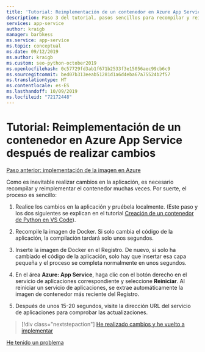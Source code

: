 ```yaml
---
title: 'Tutorial: Reimplementación de un contenedor en Azure App Service después de realizar cambios en Visual Studio Code'
description: Paso 3 del tutorial, pasos sencillos para recompilar y reimplementar una imagen de contenedor.
services: app-service
author: kraigb
manager: barbkess
ms.service: app-service
ms.topic: conceptual
ms.date: 09/12/2019
ms.author: kraigb
ms.custom: seo-python-october2019
ms.openlocfilehash: 0c57729fd3ab1f671b2533f3e15056aec99cb6c9
ms.sourcegitcommit: bed07b313eeab51281d1a6d4eba67a75524b2f57
ms.translationtype: HT
ms.contentlocale: es-ES
ms.lasthandoff: 10/09/2019
ms.locfileid: "72172448"
---
```

# <a name="tutorial-redeploy-a-container-to-azure-app-service-after-making-changes"></a>Tutorial: Reimplementación de un contenedor en Azure App Service después de realizar cambios

[Paso anterior: implementación de la imagen en Azure](tutorial-deploy-containers-02.md)

Como es inevitable realizar cambios en la aplicación, es necesario recompilar y reimplementar el contenedor muchas veces. Por suerte, el proceso es sencillo:

1. Realice los cambios en la aplicación y pruébela localmente. (Este paso y los dos siguientes se explican en el tutorial [Creación de un contenedor de Python en VS Code](https://code.visualstudio.com/docs/python/tutorial-create-container)).

1. Recompile la imagen de Docker. Si solo cambia el código de la aplicación, la compilación tardará solo unos segundos.

1. Inserte la imagen de Docker en el Registro. De nuevo, si solo ha cambiado el código de la aplicación, solo hay que insertar esa capa pequeña y el proceso se completa normalmente en unos segundos.

1. En el área **Azure: App Service**, haga clic con el botón derecho en el servicio de aplicaciones correspondiente y seleccione **Reiniciar**. Al reiniciar un servicio de aplicaciones, se extrae automáticamente la imagen de contenedor más reciente del Registro.

1. Después de unos 15-20 segundos, visite la dirección URL del servicio de aplicaciones para comprobar las actualizaciones.

> [!div class="nextstepaction"]
> [He realizado cambios y he vuelto a implementar](tutorial-deploy-containers-04.md)

[He tenido un problema](https://www.research.net/r/PWZWZ52?tutorial=vscode-appservice-containers&step=03-make-changes-redeploy)
